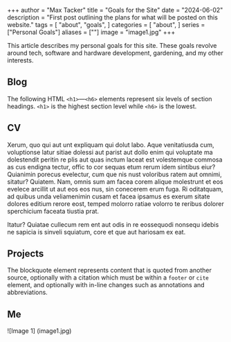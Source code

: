 +++
author = "Max Tacker"
title = "Goals for the Site"
date = "2024-06-02"
description = "First post outlining the plans for what will be posted on this website."
tags = [
    "about",
    "goals",
]
categories = [
    "about",
]
series = ["Personal Goals"]
aliases = [""]
image = "image1.jpg"
+++

This article describes my personal goals for this site. These goals revolve around tech, software and hardware development, gardening, and my other interests.
<!--more-->

## Blog

The following HTML `<h1>`—`<h6>` elements represent six levels of section headings. `<h1>` is the highest section level while `<h6>` is the lowest.

## CV

Xerum, quo qui aut unt expliquam qui dolut labo. Aque venitatiusda cum, voluptionse latur sitiae dolessi aut parist aut dollo enim qui voluptate ma dolestendit peritin re plis aut quas inctum laceat est volestemque commosa as cus endigna tectur, offic to cor sequas etum rerum idem sintibus eiur? Quianimin porecus evelectur, cum que nis nust voloribus ratem aut omnimi, sitatur? Quiatem. Nam, omnis sum am facea corem alique molestrunt et eos evelece arcillit ut aut eos eos nus, sin conecerem erum fuga. Ri oditatquam, ad quibus unda veliamenimin cusam et facea ipsamus es exerum sitate dolores editium rerore eost, temped molorro ratiae volorro te reribus dolorer sperchicium faceata tiustia prat.

Itatur? Quiatae cullecum rem ent aut odis in re eossequodi nonsequ idebis ne sapicia is sinveli squiatum, core et que aut hariosam ex eat.

## Projects

The blockquote element represents content that is quoted from another source, optionally with a citation which must be within a `footer` or `cite` element, and optionally with in-line changes such as annotations and abbreviations.

## Me
![Image 1] (image1.jpg)
